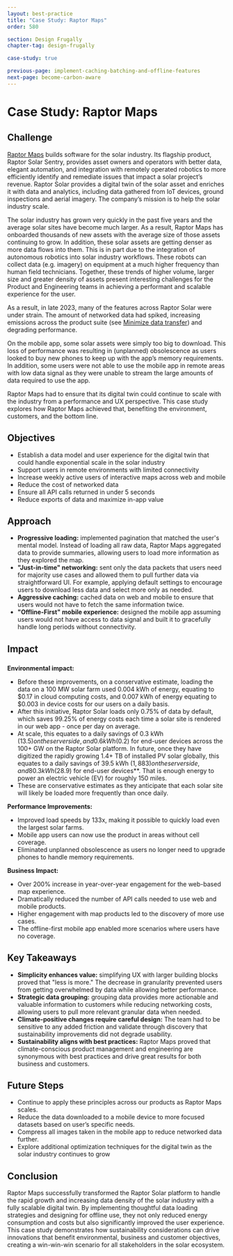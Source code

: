 ```yaml
---
layout: best-practice
title: "Case Study: Raptor Maps"
order: 580

section: Design Frugally
chapter-tag: design-frugally

case-study: true

previous-page: implement-caching-batching-and-offline-features
next-page: become-carbon-aware
---
```


# Case Study: Raptor Maps

## Challenge

[Raptor Maps](https://raptormaps.com/) builds software for the solar industry. Its flagship product, Raptor Solar Sentry, provides asset owners and operators with better data, elegant automation, and integration with remotely operated robotics to more efficiently identify and remediate issues that impact a solar project’s revenue. Raptor Solar provides a digital twin of the solar asset and enriches it with data and analytics, including data gathered from IoT devices, ground inspections and aerial imagery. The company’s mission is to help the solar industry scale.

The solar industry has grown very quickly in the past five years and the average solar sites have become much larger. As a result, Raptor Maps has onboarded thousands of new assets with the average size of those assets continuing to grow. In addition, these solar assets are getting denser as more data flows into them. This is in part due to the integration of autonomous robotics into solar industry workflows. These robots can collect data (e.g. imagery) on equipment at a much higher frequency than human field technicians. Together, these trends of higher volume, larger size and greater density of assets present interesting challenges for the Product and Engineering teams in achieving a performant and scalable experience for the user.

As a result, in late 2023, many of the features across Raptor Solar were under strain. The amount of networked data had spiked, increasing emissions across the product suite (see [Minimize data transfer](minimize-data-transfer)) and degrading performance.

On the mobile app, some solar assets were simply too big to download. This loss of performance was resulting in (unplanned) obsolescence as users looked to buy new phones to keep up with the app’s memory requirements. In addition, some users were not able to use the mobile app in remote areas with low data signal as they were unable to stream the large amounts of data required to use the app.

Raptor Maps had to ensure that its digital twin could continue to scale with the industry from a performance and UX perspective. This case study explores how Raptor Maps achieved that, benefiting the environment, customers, and the bottom line.

## Objectives

- Establish a data model and user experience for the digital twin that could handle exponential scale in the solar industry
- Support users in remote environments with limited connectivity
- Increase weekly active users of interactive maps across web and mobile
- Reduce the cost of networked data
- Ensure all API calls returned in under 5 seconds
- Reduce exports of data and maximize in-app value

## Approach

- **Progressive loading:** implemented pagination that matched the user's mental model. Instead of loading all raw data, Raptor Maps aggregated data to provide summaries, allowing users to load more information as they explored the map.
- **"Just-in-time" networking:** sent only the data packets that users need for majority use cases and allowed them to pull further data via straightforward UI. For example, applying default settings to encourage users to download less data and select more only as needed.
- **Aggressive caching:** cached data on web and mobile to ensure that users would not have to fetch the same information twice.
- **"Offline-First" mobile experience:** designed the mobile app assuming users would not have access to data signal and built it to gracefully handle long periods without connectivity.

## Impact

### 

**Environmental impact:** 

- Before these improvements, on a conservative estimate, loading the data on a 100 MW solar farm used 0.004 kWh of energy, equating to $0.17 in cloud computing costs, and 0.007 kWh of energy equating to $0.003 in device costs for our users on a daily basis.
- After this initiative, Raptor Solar loads only 0.75% of data by default, which saves 99.25% of energy costs each time a solar site is rendered in our web app - once per day on average.
- At scale, this equates to a daily savings of 0.3 kWh ($13.5) on the server side, and 0.6 kWh ($0.2) for end-user devices across the 100+ GW on the Raptor Solar platform. In future, once they have digitized the rapidly growing 1.4+ TB of installed PV solar globally, this equates to a daily savings of 39.5 kWh ($1,883) on the server side, and 80.3 kWh ($28.9) for end-user devices**. That is enough energy to power an electric vehicle (EV) for roughly 150 miles.
- These are conservative estimates as they anticipate that each solar site will likely be loaded more frequently than once daily.

**Performance Improvements:**

- Improved load speeds by 133x, making it possible to quickly load even the largest solar farms.
- Mobile app users can now use the product in areas without cell coverage.
- Eliminated unplanned obsolescence as users no longer need to upgrade phones to handle memory requirements.

**Business Impact:**

- Over 200% increase in year-over-year engagement for the web-based map experience.
- Dramatically reduced the number of API calls needed to use web and mobile products.
- Higher engagement with map products led to the discovery of more use cases.
- The offline-first mobile app enabled more scenarios where users have no coverage.

## Key Takeaways

- **Simplicity enhances value:** simplifying UX with larger building blocks proved that "less is more." The decrease in granularity prevented users from getting overwhelmed by data while allowing better performance.
- **Strategic data grouping:** grouping data provides more actionable and valuable information to customers while reducing networking costs, allowing users to pull more relevant granular data when needed.
- **Climate-positive changes require careful design:** The team had to be sensitive to any added friction and validate through discovery that sustainability improvements did not degrade usability.
- **Sustainability aligns with best practices:** Raptor Maps proved that climate-conscious product management and engineering are synonymous with best practices and drive great results for both business and customers.

## Future Steps

- Continue to apply these principles across our products as Raptor Maps scales.
- Reduce the data downloaded to a mobile device to more focused datasets based on user’s specific needs.
- Compress all images taken in the mobile app to reduce networked data further.
- Explore additional optimization techniques for the digital twin as the solar industry continues to grow

## Conclusion

Raptor Maps successfully transformed the Raptor Solar platform to handle the rapid growth and increasing data density of the solar industry with a fully scalable digital twin. By implementing thoughtful data loading strategies and designing for offline use, they not only reduced energy consumption and costs but also significantly improved the user experience. This case study demonstrates how sustainability considerations can drive innovations that benefit environmental, business and customer objectives, creating a win-win-win scenario for all stakeholders in the solar ecosystem.